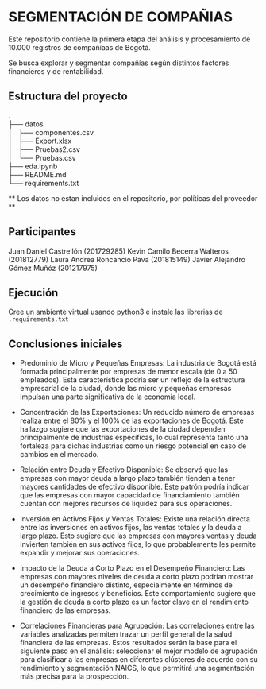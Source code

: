 # SEGMENTACIÓN DE COMPAÑIAS

Este repositorio contiene la primera etapa del análisis y procesamiento de 10.000 registros de compañíaas de Bogotá.

Se busca explorar y segmentar compañías según distintos factores financieros y de rentabilidad.

## Estructura del proyecto

.  
├── datos  
│   ├── componentes.csv  
│   ├── Export.xlsx  
│   ├── Pruebas2.csv  
│   └── Pruebas.csv  
├── eda.ipynb  
├── README.md  
└── requirements.txt  

** Los datos no estan incluidos en el repositorio, por políticas del proveedor **

## Participantes

Juan Daniel Castrellón (201729285)
Kevin Camilo Becerra Walteros (201812779) 
Laura Andrea Roncancio Pava (201815149)
Javier Alejandro Gómez Muñóz (201217975)
 

## Ejecución

Cree un ambiente virtual usando python3 e instale las librerias de `.requirements.txt`

## Conclusiones iniciales

- Predominio de Micro y Pequeñas Empresas: La industria de Bogotá está formada principalmente por empresas de menor escala (de 0 a 50 empleados). Esta característica podría ser un reflejo de la estructura empresarial de la ciudad, donde las micro y pequeñas empresas impulsan una parte significativa de la economía local.

- Concentración de las Exportaciones: Un reducido número de empresas realiza entre el 80% y el 100% de las exportaciones de Bogotá. Este hallazgo sugiere que las exportaciones de la ciudad dependen principalmente de industrias específicas, lo cual representa tanto una fortaleza para dichas industrias como un riesgo potencial en caso de cambios en el mercado.

- Relación entre Deuda y Efectivo Disponible: Se observó que las empresas con mayor deuda a largo plazo también tienden a tener mayores cantidades de efectivo disponible. Este patrón podría indicar que las empresas con mayor capacidad de financiamiento también cuentan con mejores recursos de liquidez para sus operaciones.

- Inversión en Activos Fijos y Ventas Totales: Existe una relación directa entre las inversiones en activos fijos, las ventas totales y la deuda a largo plazo. Esto sugiere que las empresas con mayores ventas y deuda invierten también en sus activos fijos, lo que probablemente les permite expandir y mejorar sus operaciones.

- Impacto de la Deuda a Corto Plazo en el Desempeño Financiero: Las empresas con mayores niveles de deuda a corto plazo podrían mostrar un desempeño financiero distinto, especialmente en términos de crecimiento de ingresos y beneficios. Este comportamiento sugiere que la gestión de deuda a corto plazo es un factor clave en el rendimiento financiero de las empresas.

- Correlaciones Financieras para Agrupación: Las correlaciones entre las variables analizadas permiten trazar un perfil general de la salud financiera de las empresas. Estos resultados serán la base para el siguiente paso en el análisis: seleccionar el mejor modelo de agrupación para clasificar a las empresas en diferentes clústeres de acuerdo con su rendimiento y segmentación NAICS, lo que permitirá una segmentación más precisa para la prospección.
